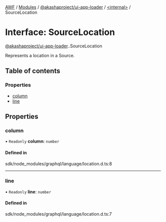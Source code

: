 [AWF](../README.md) / [Modules](../modules.md) / [@akashaproject/ui-app-loader](../modules/akashaproject_ui_app_loader.md) / [<internal\>](../modules/akashaproject_ui_app_loader._internal_.md) / SourceLocation

# Interface: SourceLocation

[@akashaproject/ui-app-loader](../modules/akashaproject_ui_app_loader.md).[<internal>](../modules/akashaproject_ui_app_loader._internal_.md).SourceLocation

Represents a location in a Source.

## Table of contents

### Properties

- [column](akashaproject_ui_app_loader._internal_.SourceLocation.md#column)
- [line](akashaproject_ui_app_loader._internal_.SourceLocation.md#line)

## Properties

### column

• `Readonly` **column**: `number`

#### Defined in

sdk/node_modules/graphql/language/location.d.ts:8

___

### line

• `Readonly` **line**: `number`

#### Defined in

sdk/node_modules/graphql/language/location.d.ts:7
